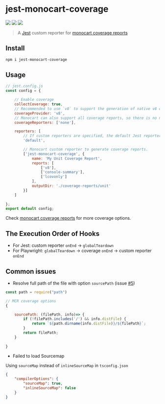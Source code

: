 # jest-monocart-coverage
[![](https://img.shields.io/npm/v/jest-monocart-coverage)](https://www.npmjs.com/package/jest-monocart-coverage)
[![](https://badgen.net/npm/dw/jest-monocart-coverage)](https://www.npmjs.com/package/jest-monocart-coverage)
![](https://img.shields.io/github/license/cenfun/jest-monocart-coverage)


> A [Jest](https://github.com/jestjs/jest/) custom reporter for [monocart coverage reports](https://github.com/cenfun/monocart-coverage-reports)

## Install
```sh
npm i jest-monocart-coverage
```

## Usage
```js
// jest.config.js
const config = {

    // Enable coverage
    collectCoverage: true,
    // Recommended to use `v8` to support the generation of native v8 coverage reports.
    coverageProvider: 'v8',
    // Monocart can also support all coverage reports, so there is no need to set up reports here.
    coverageReporters: ['none'],

    reporters: [
        // If custom reporters are specified, the default Jest reporter will be overridden. If you wish to keep it, 'default' must be passed as a reporters name:
        'default',

        // Monocart custom reporter to generate coverage reports. 
        ['jest-monocart-coverage', {
            name: 'My Unit Coverage Report',
            reports: [
                ['v8'],
                ['console-summary'],
                ['lcovonly']
            ],
            outputDir: './coverage-reports/unit'
        }]
    ]
    
};
export default config;
```
Check [monocart coverage reports](https://github.com/cenfun/monocart-coverage-reports) for more coverage options.

## The Execution Order of Hooks
- For Jest: custom reporter `onEnd` -> `globalTeardown`
- For Playwright: `globalTeardown` -> coverage `onEnd` -> custom reporter `onEnd`

## Common issues
- Resolve full path of the file with option `sourcePath` (issue [#5](https://github.com/cenfun/jest-monocart-coverage/issues/5))

```js
const path = require("path")

// MCR coverage options
{

    sourcePath: (filePath, info)=> {
        if (!filePath.includes('/') && info.distFile) {
            return `${path.dirname(info.distFile)}/${filePath}`;
        }
        return filePath;
    }
  
}
```

- Failed to load Sourcemap

Using `sourceMap` instead of `inlineSourceMap` in `tsconfig.json`
```json
{
    "compilerOptions": {
        "sourceMap": true,
        "inlineSourceMap": false
    }
}
```